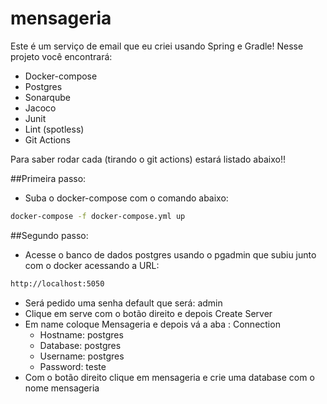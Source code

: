 # mensageria

Este é um serviço de email que eu criei usando Spring e Gradle! Nesse projeto você encontrará:
- Docker-compose
- Postgres
- Sonarqube
- Jacoco
- Junit
- Lint (spotless)
- Git Actions

Para saber rodar cada (tirando o git actions) estará listado abaixo!!

##Primeira passo:
- Suba o docker-compose com o comando abaixo:
```bash
docker-compose -f docker-compose.yml up
```
##Segundo passo:
- Acesse o banco de dados postgres usando o pgadmin que subiu junto com o docker acessando a URL:
 ```bash
 http://localhost:5050
 ```
- Será pedido uma senha default que será: admin
- Clique em serve com o botão direito e depois Create Server
- Em name coloque Mensageria e depois vá a aba : Connection
    - Hostname: postgres
    - Database: postgres
    - Username: postgres
    - Password: teste
- Com o botão direito clique em mensageria e crie uma database com o nome mensageria



